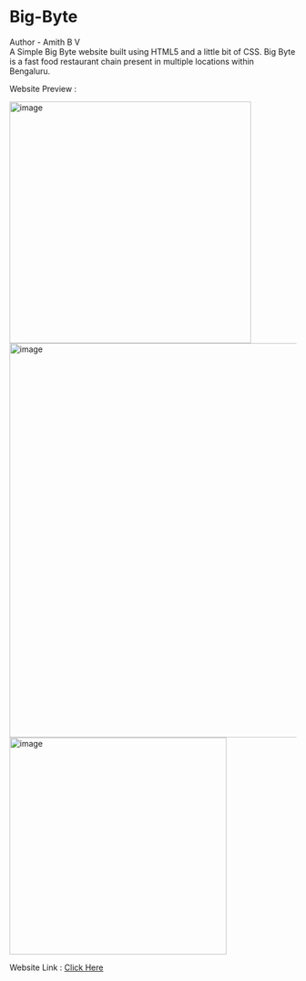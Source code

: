 # Big-Byte <br>
Author - Amith B V <br>
A Simple Big Byte website built using HTML5 and a little bit of CSS.
Big Byte is a fast food restaurant chain present in multiple locations within Bengaluru.

Website Preview :

<img width="424" alt="image" src="https://github.com/AmithBV0606/Big-Byte/assets/154083629/2b4ed190-9b9e-4064-a445-83c7ad9ad6ce">

<img width="692" alt="image" src="https://github.com/AmithBV0606/Big-Byte/assets/154083629/65dfbc4f-45d0-4777-9cd2-7efd538edac4">

<img width="381" alt="image" src="https://github.com/AmithBV0606/Big-Byte/assets/154083629/d5752c66-4601-4c46-9238-bc4cce25a17a">

Website Link : <a href="https://big-bytes.netlify.app/">Click Here<a>
